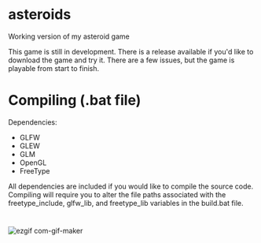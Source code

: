 
# asteroids
Working version of my asteroid game

This game is still in development.
There is a release available if you'd like to download the game and try it. There are a few issues, but the game is playable from start to finish.

# Compiling (.bat file)
Dependencies:
* GLFW
* GLEW
* GLM
* OpenGL
* FreeType

All dependencies are included if you would like to compile the source code. Compiling will require you to alter the
file paths associated with the freetype_include, glfw_lib, and freetype_lib variables in the build.bat file.

#
![ezgif com-gif-maker](https://user-images.githubusercontent.com/23220511/118140574-1876b600-b3ce-11eb-8671-681750d417a3.gif)

